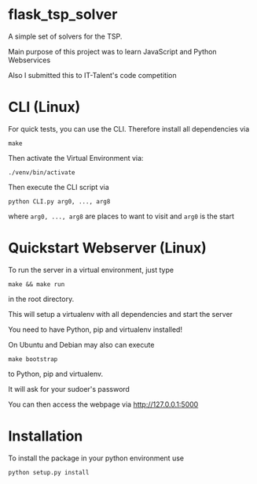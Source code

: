 # flask_tsp_solver
A simple set of solvers for the TSP. 

Main purpose of this project was to learn JavaScript and Python Webservices 

Also I submitted this to IT-Talent's code competition

# CLI (Linux)

For quick tests, you can use the CLI.
Therefore install all dependencies via

``make``

Then activate the Virtual Environment via:

``./venv/bin/activate``

Then execute the CLI script via

``python CLI.py arg0, ..., arg8``

where ``arg0, ..., arg8`` are places to want to visit and ``arg0`` is the start


# Quickstart Webserver (Linux)

To run the server in a virtual environment, just type

``make && make run``

in the root directory.

This will setup a virtualenv with all dependencies and start the server

You need to have Python, pip and virtualenv installed!

On Ubuntu and Debian may also can execute

```make bootstrap```

to Python, pip and virtualenv.

It will ask for your sudoer's password

You can then access the webpage via http://127.0.0.1:5000

# Installation

To install the package in your python environment use

```python setup.py install```
